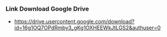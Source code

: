 ### Link Download Google Drive 
* https://drive.usercontent.google.com/download?id=16g1OQ7OPdRmby3_gKg1OXHEEWkJtLGS2&authuser=0
